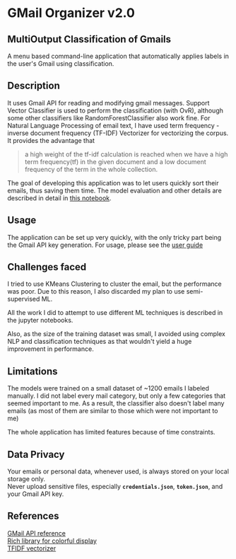 # GMail Organizer v2.0

## MultiOutput Classification of Gmails

A menu based command-line application that automatically applies labels in the user's Gmail using classification.

## Description

It uses Gmail API for reading and modifying gmail messages. Support Vector Classifier is used to perform 
the classification (with OvR), although some other classifiers like RandomForestClassifier also work fine.
For Natural Language Processing of email text, I have used term frequency - inverse document frequency (TF-IDF) Vectorizer for vectorizing the corpus.
It provides the advantage that 
> a high weight of the tf-idf calculation is reached when we have a high term frequency(tf) in the given document and a 
> low document frequency of the term in the whole collection.

The goal of developing this application was to let users quickly sort their emails, thus saving them time.
The model evaluation and other details are described in detail in [this notebook](notebooks/ML_supervised2.ipynb).

## Usage

The application can be set up very quickly, with the only tricky part being the Gmail API key generation.
For usage, please see the [user guide](USER_GUIDE.md)

## Challenges faced

I tried to use KMeans Clustering to cluster the email, but the performance was poor.
Due to this reason, I also discarded my plan to use semi-supervised ML.

All the work I did to attempt to use different ML techniques is described in the jupyter notebooks.

Also, as the size of the training dataset was small, I avoided using complex NLP and classification techniques as that 
wouldn't yield a huge improvement in performance.

## Limitations

The models were trained on a small dataset of ~1200 emails I labeled manually. 
I did not label every mail category, but only a few categories that seemed important to me.
As a result, the classifier also doesn't label many emails 
(as most of them are similar to those which were not important to me)

The whole application has limited features because of time constraints.

## Data Privacy

Your emails or personal data, whenever used, is always stored on your local storage only. \
Never upload sensitive files, especially **`credentials.json`**, **`token.json`**, and your Gmail API key.

## References
[GMail API reference](https://developers.google.com/gmail/api/reference/rest/v1/users.messages)\
[Rich library for colorful display](https://rich.readthedocs.io/en/stable/console.html)\
[TFIDF vectorizer](https://scikit-learn.org/stable/modules/generated/sklearn.feature_extraction.text.TfidfVectorizer.html)